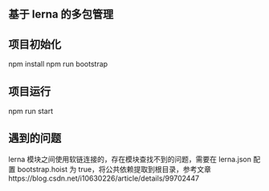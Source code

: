 ## 基于 lerna 的多包管理

## 项目初始化

npm install
npm run bootstrap

## 项目运行

npm run start

## 遇到的问题

lerna 模块之间使用软链连接的，存在模块查找不到的问题，需要在 lerna.json 配置 bootstrap.hoist 为 true，将公共依赖提取到根目录，参考文章https://blog.csdn.net/i10630226/article/details/99702447
